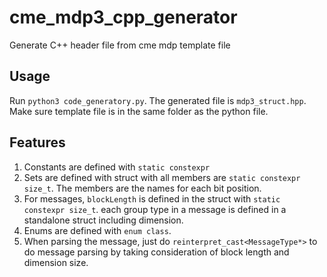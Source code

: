 # cme_mdp3_cpp_generator
Generate C++ header file from cme mdp template file


## Usage

Run `python3 code_generatory.py`. The generated file is `mdp3_struct.hpp`. Make sure template file is in the same folder as the python file.

## Features

1. Constants are defined with `static constexpr`
2. Sets are defined with struct with all members are `static constexpr size_t`. The members are the names for each bit position.
3. For messages, `blockLength` is defined in the struct with `static constexpr size_t`. each group type in a message is defined in a standalone struct including dimension.
4. Enums are defined with `enum class`.
5. When parsing the message, just do `reinterpret_cast<MessageType*>` to do message parsing by taking consideration of block length and dimension size.
